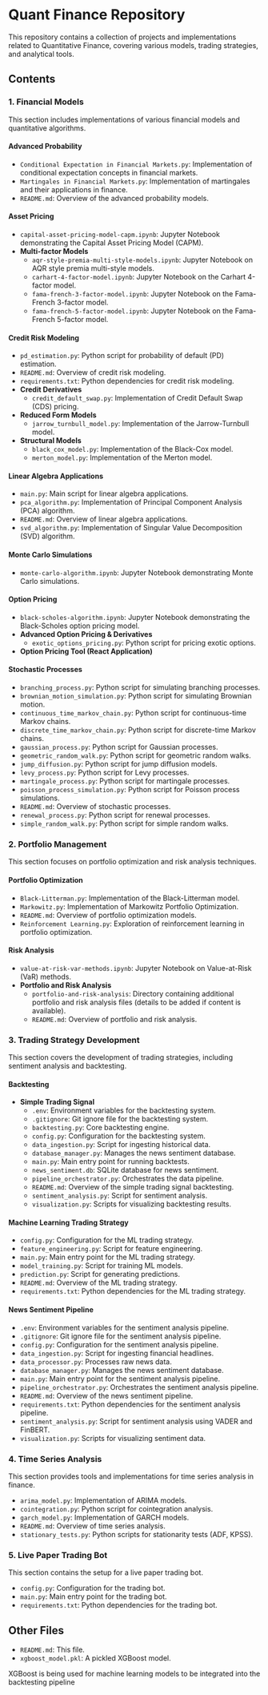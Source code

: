 # Quant Finance Repository

This repository contains a collection of projects and implementations related to Quantitative Finance, covering various models, trading strategies, and analytical tools. 

## Contents

### 1. Financial Models

This section includes implementations of various financial models and quantitative algorithms.

#### Advanced Probability
- `Conditional Expectation in Financial Markets.py`: Implementation of conditional expectation concepts in financial markets.
- `Martingales in Financial Markets.py`: Implementation of martingales and their applications in finance.
- `README.md`: Overview of the advanced probability models.

#### Asset Pricing
- `capital-asset-pricing-model-capm.ipynb`: Jupyter Notebook demonstrating the Capital Asset Pricing Model (CAPM).
- **Multi-factor Models**
  - `aqr-style-premia-multi-style-models.ipynb`: Jupyter Notebook on AQR style premia multi-style models.
  - `carhart-4-factor-model.ipynb`: Jupyter Notebook on the Carhart 4-factor model.
  - `fama-french-3-factor-model.ipynb`: Jupyter Notebook on the Fama-French 3-factor model.
  - `fama-french-5-factor-model.ipynb`: Jupyter Notebook on the Fama-French 5-factor model.

#### Credit Risk Modeling
- `pd_estimation.py`: Python script for probability of default (PD) estimation.
- `README.md`: Overview of credit risk modeling.
- `requirements.txt`: Python dependencies for credit risk modeling.
- **Credit Derivatives**
  - `credit_default_swap.py`: Implementation of Credit Default Swap (CDS) pricing.
- **Reduced Form Models**
  - `jarrow_turnbull_model.py`: Implementation of the Jarrow-Turnbull model.
- **Structural Models**
  - `black_cox_model.py`: Implementation of the Black-Cox model.
  - `merton_model.py`: Implementation of the Merton model.

#### Linear Algebra Applications
- `main.py`: Main script for linear algebra applications.
- `pca_algorithm.py`: Implementation of Principal Component Analysis (PCA) algorithm.
- `README.md`: Overview of linear algebra applications.
- `svd_algorithm.py`: Implementation of Singular Value Decomposition (SVD) algorithm.

#### Monte Carlo Simulations
- `monte-carlo-algorithm.ipynb`: Jupyter Notebook demonstrating Monte Carlo simulations.

#### Option Pricing
- `black-scholes-algorithm.ipynb`: Jupyter Notebook demonstrating the Black-Scholes option pricing model.
- **Advanced Option Pricing & Derivatives**
  - `exotic_options_pricing.py`: Python script for pricing exotic options.
- **Option Pricing Tool (React Application)**

#### Stochastic Processes
- `branching_process.py`: Python script for simulating branching processes.
- `brownian_motion_simulation.py`: Python script for simulating Brownian motion.
- `continuous_time_markov_chain.py`: Python script for continuous-time Markov chains.
- `discrete_time_markov_chain.py`: Python script for discrete-time Markov chains.
- `gaussian_process.py`: Python script for Gaussian processes.
- `geometric_random_walk.py`: Python script for geometric random walks.
- `jump_diffusion.py`: Python script for jump diffusion models.
- `levy_process.py`: Python script for Levy processes.
- `martingale_process.py`: Python script for martingale processes.
- `poisson_process_simulation.py`: Python script for Poisson process simulations.
- `README.md`: Overview of stochastic processes.
- `renewal_process.py`: Python script for renewal processes.
- `simple_random_walk.py`: Python script for simple random walks.

### 2. Portfolio Management

This section focuses on portfolio optimization and risk analysis techniques.

#### Portfolio Optimization
- `Black-Litterman.py`: Implementation of the Black-Litterman model.
- `Markowitz.py`: Implementation of Markowitz Portfolio Optimization.
- `README.md`: Overview of portfolio optimization models.
- `Reinforcement Learning.py`: Exploration of reinforcement learning in portfolio optimization.

#### Risk Analysis
- `value-at-risk-var-methods.ipynb`: Jupyter Notebook on Value-at-Risk (VaR) methods.
- **Portfolio and Risk Analysis**
  - `portfolio-and-risk-analysis`: Directory containing additional portfolio and risk analysis files (details to be added if content is available).
  - `README.md`: Overview of portfolio and risk analysis.

### 3. Trading Strategy Development

This section covers the development of trading strategies, including sentiment analysis and backtesting.

#### Backtesting
- **Simple Trading Signal**
  - `.env`: Environment variables for the backtesting system.
  - `.gitignore`: Git ignore file for the backtesting system.
  - `backtesting.py`: Core backtesting engine.
  - `config.py`: Configuration for the backtesting system.
  - `data_ingestion.py`: Script for ingesting historical data.
  - `database_manager.py`: Manages the news sentiment database.
  - `main.py`: Main entry point for running backtests.
  - `news_sentiment.db`: SQLite database for news sentiment.
  - `pipeline_orchestrator.py`: Orchestrates the data pipeline.
  - `README.md`: Overview of the simple trading signal backtesting.
  - `sentiment_analysis.py`: Script for sentiment analysis.
  - `visualization.py`: Scripts for visualizing backtesting results.

#### Machine Learning Trading Strategy
- `config.py`: Configuration for the ML trading strategy.
- `feature_engineering.py`: Script for feature engineering.
- `main.py`: Main entry point for the ML trading strategy.
- `model_training.py`: Script for training ML models.
- `prediction.py`: Script for generating predictions.
- `README.md`: Overview of the ML trading strategy.
- `requirements.txt`: Python dependencies for the ML trading strategy.

#### News Sentiment Pipeline
- `.env`: Environment variables for the sentiment analysis pipeline.
- `.gitignore`: Git ignore file for the sentiment analysis pipeline.
- `config.py`: Configuration for the sentiment analysis pipeline.
- `data_ingestion.py`: Script for ingesting financial headlines.
- `data_processor.py`: Processes raw news data.
- `database_manager.py`: Manages the news sentiment database.
- `main.py`: Main entry point for the sentiment analysis pipeline.
- `pipeline_orchestrator.py`: Orchestrates the sentiment analysis pipeline.
- `README.md`: Overview of the news sentiment pipeline.
- `requirements.txt`: Python dependencies for the sentiment analysis pipeline.
- `sentiment_analysis.py`: Script for sentiment analysis using VADER and FinBERT.
- `visualization.py`: Scripts for visualizing sentiment data.

### 4. Time Series Analysis

This section provides tools and implementations for time series analysis in finance.

- `arima_model.py`: Implementation of ARIMA models.
- `cointegration.py`: Python script for cointegration analysis.
- `garch_model.py`: Implementation of GARCH models.
- `README.md`: Overview of time series analysis.
- `stationary_tests.py`: Python scripts for stationarity tests (ADF, KPSS).

### 5. Live Paper Trading Bot

This section contains the setup for a live paper trading bot.

- `config.py`: Configuration for the trading bot.
- `main.py`: Main entry point for the trading bot.
- `requirements.txt`: Python dependencies for the trading bot.

## Other Files

- `README.md`: This file.
- `xgboost_model.pkl`: A pickled XGBoost model.

XGBoost is being used for machine learning models to be integrated into the backtesting pipeline